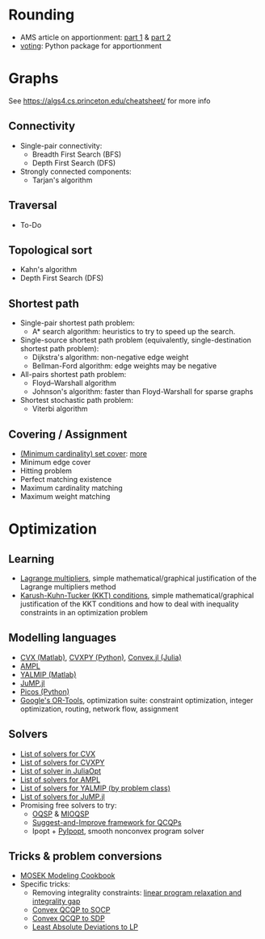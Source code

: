 # Rounding
- AMS article on apportionment: [part 1](http://www.ams.org/publicoutreach/feature-column/fcarc-apportion1) & [part 2](http://www.ams.org/publicoutreach/feature-column/fcarc-apportionii1)
- [voting](https://github.com/crflynn/voting): Python package for apportionment 

# Graphs
See https://algs4.cs.princeton.edu/cheatsheet/ for more info
## Connectivity
- Single-pair connectivity:
  - Breadth First Search (BFS)
  - Depth First Search (DFS)
- Strongly connected components:
  - Tarjan's algorithm
  
## Traversal
- To-Do

## Topological sort
- Kahn's algorithm
- Depth First Search (DFS)

## Shortest path
- Single-pair shortest path problem:
  - A* search algorithm: heuristics to try to speed up the search.
- Single-source shortest path problem (equivalently, single-destination shortest path problem): 
  - Dijkstra's algorithm: non-negative edge weight
  - Bellman-Ford algorithm: edge weights may be negative
- All-pairs shortest path problem:
  - Floyd–Warshall algorithm
  - Johnson's algorithm: faster than Floyd-Warshall for sparse graphs
- Shortest stochastic path problem:
  - Viterbi algorithm

## Covering / Assignment
- [(Minimum cardinality) set cover](https://en.wikipedia.org/wiki/Set_cover_problem): [more](https://jeremykun.com/2015/05/04/the-many-faces-of-set-cover/)
- Minimum edge cover
- Hitting problem
- Perfect matching existence
- Maximum cardinality matching
- Maximum weight matching


# Optimization
## Learning
- [Lagrange multipliers](http://www.onmyphd.com/?p=lagrange.multipliers), simple mathematical/graphical justification of the Lagrange multipliers method
- [Karush-Kuhn-Tucker (KKT) conditions](http://www.onmyphd.com/?p=kkt.karush.kuhn.tucker), simple mathematical/graphical justification of the KKT conditions and how to deal with inequality constraints in an optimization problem

## Modelling languages
- [CVX (Matlab)](http://cvxr.com/cvx/), [CVXPY (Python)](http://www.cvxpy.org/en/latest/), [Convex.jl (Julia)](https://convexjl.readthedocs.io/en/latest/)
- [AMPL](https://ampl.com/)
- [YALMIP (Matlab)](https://yalmip.github.io/)
- [JuMP.jl](http://www.juliaopt.org/JuMP.jl/latest/)
- [Picos (Python)](http://picos.zib.de/index.html)
- [Google's OR-Tools](https://developers.google.com/optimization), optimization suite: constraint optimization, integer optimization, routing, network flow, assignment 

## Solvers
- [List of solvers for CVX](http://cvxr.com/cvx/doc/solver.html)
- [List of solvers for CVXPY](http://www.cvxpy.org/en/latest/tutorial/advanced/#choosing-a-solver)
- [List of solver in JuliaOpt](http://www.juliaopt.org/)
- [List of solvers for AMPL](https://ampl.com/products/solvers/all-solvers-for-ampl/)
- [List of solvers for YALMIP (by problem class)](https://yalmip.github.io/allsolvers/)
- [List of solvers for JuMP.jl](http://www.juliaopt.org/JuMP.jl/latest/installation.html#Getting-Solvers-1)
- Promising free solvers to try:
  - [OQSP](http://osqp.readthedocs.io/en/latest/) & [MIOQSP](https://github.com/oxfordcontrol/miosqp)
  - [Suggest-and-Improve framework for QCQPs](https://github.com/cvxgrp/qcqp)
  - Ipopt + [PyIpopt](https://github.com/xuy/pyipopt), smooth nonconvex program solver
  
## Tricks & problem conversions
- [MOSEK Modeling Cookbook](https://docs.mosek.com/modeling-cookbook/index.html)
- Specific tricks:
  - Removing integrality constraints: [linear program relaxation and integrality gap](https://en.wikipedia.org/wiki/Linear_programming_relaxation)
  - [Convex QCQP to SOCP](https://math.stackexchange.com/questions/1330896/can-a-convex-qcqp-with-an-additional-linear-constraint-be-converted-into-a-socp)
  - [Convex QCQP to SDP](https://mathoverflow.net/questions/58383/complexity-of-convex-quadratically-constrained-quadratic-programming-qcqp) 
  - [Least Absolute Deviations to LP](https://en.wikipedia.org/wiki/Least_absolute_deviations#Solving_using_linear_programming)
  
